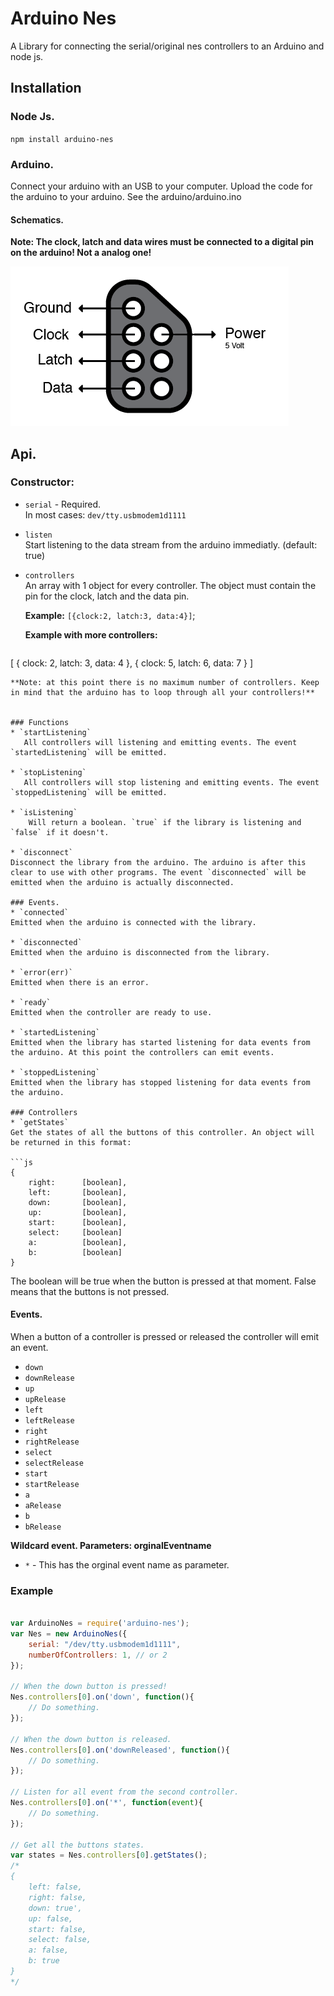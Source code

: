 # Arduino Nes
A Library for connecting the serial/original nes controllers to an Arduino and node js.

## Installation

### Node Js.
`npm install arduino-nes`

### Arduino.
Connect your arduino with an USB to your computer. Upload the code for the arduino to your arduino. See the arduino/arduino.ino

#### Schematics.

**Note: The clock, latch and data wires must be connected to a digital pin on the arduino! Not a analog one!**

![alt text](https://raw.githubusercontent.com/DannyvanderJagt/arduino-nes/master/schematics.jpg "Schematics for the arduino")

## Api.
### Constructor:

* `serial` - Required.   
   In most cases: `dev/tty.usbmodem1d1111`

* `listen`   
   Start listening to the data stream from the arduino immediatly.
(default: true)

* `controllers`   
   An array with 1 object for every controller. The object must contain the pin for the clock, latch and the data pin.

   **Example:**
   `[{clock:2, latch:3, data:4}]`;

   **Example with more controllers:**

   ```js 
[
	{
		clock: 2,
		latch: 3,
		data: 4
	},
	{
		clock: 5,
		latch: 6,
		data: 7
	}
]
```
**Note: at this point there is no maximum number of controllers. Keep in mind that the arduino has to loop through all your controllers!**


### Functions
* `startListening`   
   All controllers will listening and emitting events. The event `startedListening` will be emitted.
   
* `stopListening`   
   All controllers will stop listening and emitting events. The event `stoppedListening` will be emitted.
   
* `isListening`   
	Will return a boolean. `true` if the library is listening and `false` if it doesn't. 

* `disconnect`   
Disconnect the library from the arduino. The arduino is after this clear to use with other programs. The event `disconnected` will be emitted when the arduino is actually disconnected.

### Events.
* `connected`   
Emitted when the arduino is connected with the library.

* `disconnected`   
Emitted when the arduino is disconnected from the library.

* `error(err)`  
Emitted when there is an error.

* `ready`
Emitted when the controller are ready to use.

* `startedListening`
Emitted when the library has started listening for data events from the arduino. At this point the controllers can emit events.

* `stoppedListening`
Emitted when the library has stopped listening for data events from the arduino.

### Controllers
* `getStates`
Get the states of all the buttons of this controller. An object will be returned in this format: 

```js 
{
	right:		[boolean],
	left:		[boolean],
	down:		[boolean],
	up: 		[boolean],
	start:		[boolean],
	select:		[boolean]
	a:			[boolean],
	b:			[boolean]
}
```

The boolean will be true when the button is pressed at that moment. False means that the buttons is not pressed.

#### Events.
When a button of a controller is pressed or released the controller will emit an event.

* `down`
* `downRelease`
* `up`
* `upRelease`
* `left`
* `leftRelease`
* `right`
* `rightRelease`
* `select`
* `selectRelease`
* `start`
* `startRelease`
* `a`
* `aRelease`
* `b`
* `bRelease`

**Wildcard event. Parameters: orginalEventname**

* `*` - This has the orginal event name as parameter.

### Example

```js

var ArduinoNes = require('arduino-nes');
var Nes = new ArduinoNes({
	serial: "/dev/tty.usbmodem1d1111",
	numberOfControllers: 1, // or 2
});

// When the down button is pressed!
Nes.controllers[0].on('down', function(){
	// Do something.
});

// When the down button is released.
Nes.controllers[0].on('downReleased', function(){
	// Do something.
});

// Listen for all event from the second controller.
Nes.controllers[0].on('*', function(event){
	// Do something.
});

// Get all the buttons states.
var states = Nes.controllers[0].getStates();
/*
{
	left: false,
	right: false,
	down: true',
	up: false,
	start: false,
	select: false,
	a: false,
	b: true
}
*/

```
